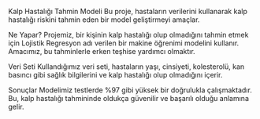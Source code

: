 Kalp Hastalığı Tahmin Modeli
Bu proje, hastaların verilerini kullanarak kalp hastalığı riskini tahmin eden bir model geliştirmeyi amaçlar.

Ne Yapar?
Projemiz, bir kişinin kalp hastalığı olup olmadığını tahmin etmek için Lojistik Regresyon adı verilen bir makine öğrenimi modelini kullanır. Amacımız, bu tahminlerle erken teşhise yardımcı olmaktır.

Veri Seti
Kullandığımız veri seti, hastaların yaşı, cinsiyeti, kolesterolü, kan basıncı gibi sağlık bilgilerini ve kalp hastalığı olup olmadığını içerir.

Sonuçlar
Modelimiz testlerde %97 gibi yüksek bir doğrulukla çalışmaktadır. Bu, kalp hastalığı tahmininde oldukça güvenilir ve başarılı olduğu anlamına gelir.
